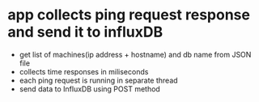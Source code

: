 # app collects ping request response and send it to influxDB
- get list of machines(ip address + hostname) and db name from JSON file
- collects time responses in miliseconds
- each ping request is running in separate thread
- send data to InfluxDB using POST method

